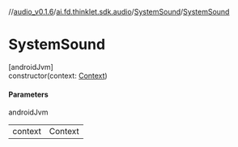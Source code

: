 //[audio_v0.1.6](../../../index.md)/[ai.fd.thinklet.sdk.audio](../index.md)/[SystemSound](index.md)/[SystemSound](-system-sound.md)

# SystemSound

[androidJvm]\
constructor(context: [Context](https://developer.android.com/reference/kotlin/android/content/Context.html))

#### Parameters

androidJvm

| | |
|---|---|
| context | Context |

